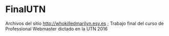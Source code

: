 # FinalUTN
Archivos del sitio http://whokilledmarilyn.esy.es ; Trabajo final del curso de Professional Webmaster dictado en la UTN 2016

